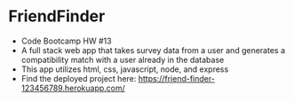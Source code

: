 # FriendFinder
- Code Bootcamp HW #13
- A full stack web app that takes survey data from a user and generates a compatibility match with a user already in the database
- This app utilizes html, css, javascript, node, and express
- Find the deployed project here:
https://friend-finder-123456789.herokuapp.com/